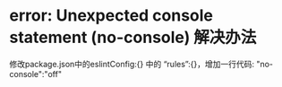 # error: Unexpected console statement (no-console) 解决办法
修改package.json中的eslintConfig:{} 中的 “rules”:{}，增加一行代码: "no-console":"off"